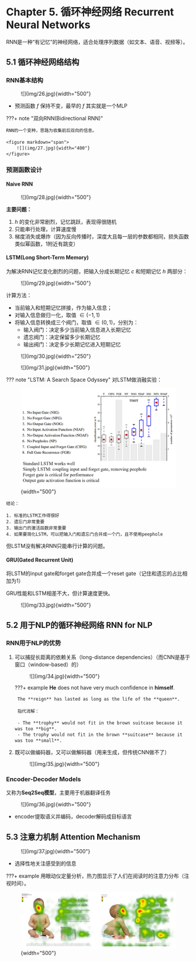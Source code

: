# Chapter 5. 循环神经网络 Recurrent Neural Networks

RNN是一种“有记忆”的神经网络，适合处理序列数据（如文本、语音、视频等）。

## 5.1 循环神经网络结构

### RNN基本结构

<figure markdown="span">
    ![](img/26.jpg){width="500"}
</figure>

- 预测函数 $f$ 保持不变，最早的 $f$ 其实就是一个MLP

???+ note "双向RNN(Bidirectional RNN)"

    RNN的一个变种，思路为收集前后双向的信息。

    <figure markdown="span">
        ![](img/27.jpg){width="400"}
    </figure>

### 预测函数设计

#### Naive RNN

<figure markdown="span">
    ![](img/28.jpg){width="500"}
</figure>

**主要问题：**

1. $h$ 的变化非常剧烈，记忆跳跃，表现得很随机
2. 只能串行处理，计算速度慢
3. 梯度消失或爆炸（因为反向传播时，深度大且每一层的参数都相同，损失函数类似幂函数，1附近有跳变）

#### LSTM(Long Short-Term Memory)

为解决RNN记忆变化剧烈的问题，把输入分成长期记忆 $c$ 和短期记忆 $h$ 两部分：

<figure markdown="span">
    ![](img/29.jpg){width="500"}
</figure>

计算方法：

- 当前输入和短期记忆拼接，作为输入信息；
- 对输入信息做归一化，取值 $\in (-1, 1)$
- 将输入信息转换成三个阀门，取值 $\in (0, 1)$，分别为：
    - 输入阀门：决定多少当前输入信息进入长期记忆
    - 遗忘阀门：决定保留多少长期记忆
    - 输出阀门：决定多少长期记忆进入短期记忆

<figure markdown="span">
    ![](img/30.jpg){width="250"}
</figure>
<figure markdown="span">
    ![](img/31.jpg){width="500"}
</figure>


??? note "LSTM: A Search Space Odyssey"
    对LSTM做消融实验：
    <figure markdown="span">
        ![](img/32.jpg){width="500"}
    </figure>

    结论：

    1. 标准的LSTM工作得很好
    2. 遗忘门非常重要
    3. 输出门的激活函数非常重要
    4. 如果要简化LSTM，可以把输入门和遗忘门合并成一个门，且不使用peephole

但LSTM没有解决RNN只能串行计算的问题。

#### GRU(Gated Recurrent Unit)

将LSTM的input gate和forget gate合并成一个reset gate（记住和遗忘的占比相加为1）

GRU性能和LSTM相差不大，但计算速度更快。

<figure markdown="span">
    ![](img/33.jpg){width="500"}
</figure>


## 5.2 用于NLP的循环神经网络 RNN for NLP

### RNN用于NLP的优势

1. 可以捕捉长距离的依赖关系（long-distance dependencies）（而CNN是基于窗口（window-based）的）

    <figure markdown="span">
        ![](img/34.jpg){width="500"}
    </figure>

    ???+ example
        **He** does not have very much confidence in **himself**.

        The **reign** has lasted as long as the life of the **queen**.

        指代消解：

        - The **trophy** would not fit in the brown suitcase because it was too **big**.
        - The trophy would not fit in the brown **suitcase** because it was too **small**.
        
2. 既可以做编码器，又可以做解码器（用来生成，但传统CNN做不了）

    <figure markdown="span">
        ![](img/35.jpg){width="500"}
    </figure>


### Encoder-Decoder Models

又称为**Seq2Seq模型**，主要用于机器翻译任务

<figure markdown="span">
    ![](img/36.jpg){width="500"}
</figure>

- encoder提取语义并编码，decoder解码成目标语言

## 5.3 注意力机制 Attention Mechanism

<figure markdown="span">
    ![](img/37.jpg){width="500"}
</figure>

- 选择性地关注感受到的信息

???+ example
    用眼动仪定量分析，热力图显示了人们在阅读时的注意力分布（注视时间）。
    <figure markdown="span">
        ![](img/38.jpg){width="500"}
    </figure>